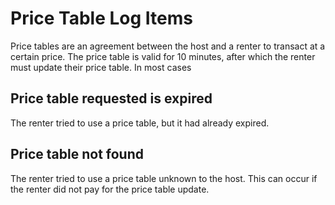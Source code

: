 # Price Table Log Items

Price tables are an agreement between the host and a renter to transact at a certain price. The price table is valid for 10 minutes, after which the renter must update their price table. In most cases

## Price table requested is expired

The renter tried to use a price table, but it had already expired.

## Price table not found

The renter tried to use a price table unknown to the host. This can occur if the renter did not pay for the price table update.
